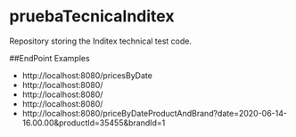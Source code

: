 # pruebaTecnicaInditex
Repository storing the Inditex technical test code.

##EndPoint Examples
* http://localhost:8080/pricesByDate
* http://localhost:8080/
* http://localhost:8080/
* http://localhost:8080/
* http://localhost:8080/priceByDateProductAndBrand?date=2020-06-14-16.00.00&productId=35455&brandId=1